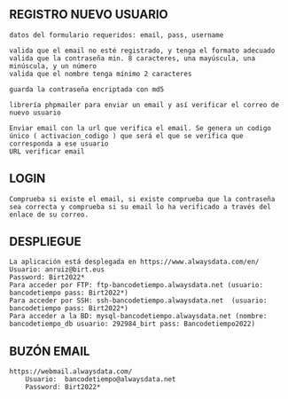 ## REGISTRO NUEVO USUARIO
    datos del formulario requeridos: email, pass, username

    valida que el email no esté registrado, y tenga el formato adecuado
    valida que la contraseña min. 8 caracteres, una mayúscula, una minúscula, y un número
    valida que el nombre tenga mínimo 2 caracteres

    guarda la contraseña encriptada con md5

    librería phpmailer para enviar un email y así verificar el correo de nuevo usuario

    Enviar email con la url que verifica el email. Se genera un codigo único ( activacion_codigo ) que será el que se verifica que corresponda a ese usuario
    URL verificar email

## LOGIN
    Comprueba si existe el email, si existe comprueba que la contraseña sea correcta y comprueba si su email lo ha verificado a través del enlace de su correo.
    
## DESPLIEGUE
    La aplicación está desplegada en https://www.alwaysdata.com/en/ 
    Usuario: anruiz@birt.eus
    Password: Birt2022*
    Para acceder por FTP: ftp-bancodetiempo.alwaysdata.net (usuario: bancodetiempo pass: Birt2022*)
    Para acceder por SSH: ssh-bancodetiempo.alwaysdata.net  (usuario: bancodetiempo pass: Birt2022*)
    Para acceder a la BD: mysql-bancodetiempo.alwaysdata.net (nombre: bancodetiempo_db usuario: 292984_birt pass: Bancodetiempo2022)


## BUZÓN EMAIL 
    https://webmail.alwaysdata.com/
        Usuario:  bancodetiempo@alwaysdata.net
        Password: Birt2022*

   


    



